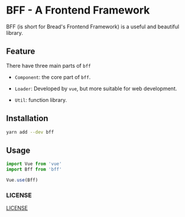 # BFF - A Frontend Framework

BFF (is short for Bread's Frontend Framework) is a useful and beautiful library.

## Feature

There have three main parts of `bff`

- `Component`: the core part of `bff`.

- `Loader`: Developed by `vue`, but more suitable for web development.

- `Util`: function library.

## Installation

```bash
yarn add --dev bff
```

## Usage

```javascript
import Vue from 'vue'
import Bff from 'bff'

Vue.use(Bff)
```


### LICENSE

[LICENSE](LICENSE)
